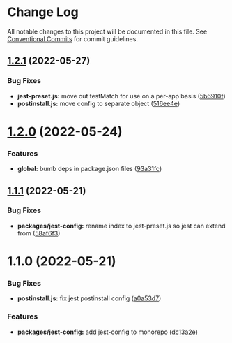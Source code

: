 # Change Log

All notable changes to this project will be documented in this file.
See [Conventional Commits](https://conventionalcommits.org) for commit guidelines.

## [1.2.1](https://github.com/waldronmatt/shareable-configs/compare/@waldronmatt/jest-config@1.2.0...@waldronmatt/jest-config@1.2.1) (2022-05-27)


### Bug Fixes

* **jest-preset.js:** move out testMatch for use on a per-app basis ([5b6910f](https://github.com/waldronmatt/shareable-configs/commit/5b6910fd59337eb53ae5b06fe5d8231f08659e18))
* **postinstall.js:** move config to separate object ([516ee4e](https://github.com/waldronmatt/shareable-configs/commit/516ee4e5a20065677e5d171b61495de532d10076))





# [1.2.0](https://github.com/waldronmatt/shareable-configs/compare/@waldronmatt/jest-config@1.1.1...@waldronmatt/jest-config@1.2.0) (2022-05-24)


### Features

* **global:** bumb deps in package.json files ([93a31fc](https://github.com/waldronmatt/shareable-configs/commit/93a31fc22c3fa646b0b037af65193a0ef1a3a1c6))





## [1.1.1](https://github.com/waldronmatt/shareable-configs/compare/@waldronmatt/jest-config@1.1.0...@waldronmatt/jest-config@1.1.1) (2022-05-21)


### Bug Fixes

* **packages/jest-config:** rename index to jest-preset.js so jest can extend from ([58af6f3](https://github.com/waldronmatt/shareable-configs/commit/58af6f39054be2cc7ce450e6aebccbe8a702310e))





# 1.1.0 (2022-05-21)


### Bug Fixes

* **postinstall.js:** fix jest postinstall config ([a0a53d7](https://github.com/waldronmatt/shareable-configs/commit/a0a53d7e532c635957010fef84e47237d0388295))


### Features

* **packages/jest-config:** add jest-config to monorepo ([dc13a2e](https://github.com/waldronmatt/shareable-configs/commit/dc13a2e4b0196c613535b0bd5016cc6faf2e26c9))
